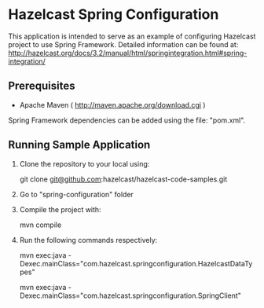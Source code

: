 Hazelcast Spring Configuration
==============================

This application is intended to serve as an example of configuring Hazelcast project to use Spring Framework. Detailed information can be found at: http://hazelcast.org/docs/3.2/manual/html/springintegration.html#spring-integration/

Prerequisites
-------------

- Apache Maven ( http://maven.apache.org/download.cgi )

Spring Framework dependencies can be added using the file: "pom.xml".


Running Sample Application
--------------------------

1) Clone the repository to your local using:

    git clone git@github.com:hazelcast/hazelcast-code-samples.git

2) Go to "spring-configuration" folder

3) Compile the project with:

    mvn compile
    
4) Run the following commands respectively:

    mvn exec:java -Dexec.mainClass="com.hazelcast.springconfiguration.HazelcastDataTypes"
    
    mvn exec:java -Dexec.mainClass="com.hazelcast.springconfiguration.SpringClient"
